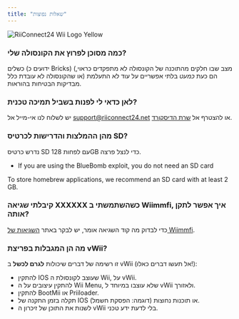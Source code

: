 ```yaml
---
title: "שאלות נפוצות"
---
```


![RiiConnect24 Wii Logo Yellow](/images/Wii_Yellow_Gray.jpg)

### כמה מסוכן לפרוץ את הקונסולה שלי?
כשלים (ידועים כ Bricks) (מצב שבו חלקים מהתוכנה של הקונסולה לא מתפקדים כראוי, או שהקונסולה לא עובדת כלל) הם כעת *כמעט* בלתי אפשריים על עוד לא התעלמת מבדיקות הבטיחות בהוראות.

### לאן כדאי לי לפנות בשביל תמיכה טכנית?
יש לשלוח לנו אי-מייל אל support@riiconnect24.net או להצטרף אל [שרת הדיסקורד](https://discord.gg/b4Y7jfD).

### מהן ההמלצות והדרישות לכרטיס SD?
נדרש כרטיס SD עם לפחות 128GB כדי לנצל פרצה.

- If you are using the BlueBomb exploit, you do not need an SD card

To store homebrew applications, we recommend an SD card with at least 2 GB.

### קיבלתי שגיאה XXXXXX כשהשתמשתי ב Wiimmfi, איך אפשר לתקן אותה?
כדי לבדוק מה קוד השגיאה אומר, יש לבקר באתר [השגיאות של Wiimmfi](https://wiimmfi.de/error).

### מה הן המגבלות בפריצת vWii?
זו רשימה של דברים שיכולות **לגרם לכשל** ב vWii (אל תעשו דברים כאלו!):
* להתקין IOS שעוצב לקונסולת ה Wii, על vWii.
* להתקין עיצובים על ה Wii Menu, שלא עוצבו במיוחד ל vWii ולאזורך.
* להתקין BootMii או Priiloader.
* תקלה בזמן התקנה של IOS או תוכנות נחוצות (דוגמה: הפסקת חשמל).
* לשנות את התוכן של זיכרון ה vWii בלי לדעת ידע טכני.
